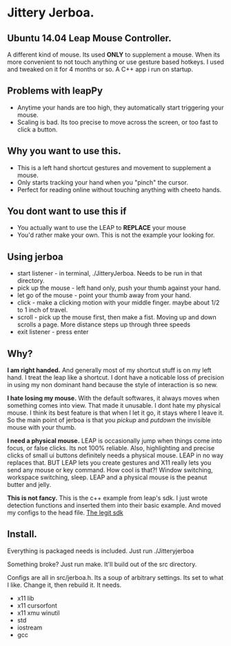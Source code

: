 # Jittery Jerboa. 
## Ubuntu 14.04 Leap Mouse Controller.
A different kind of mouse. Its used **ONLY** to supplement a mouse. When its more convenient to not touch anything or use gesture based hotkeys. I used and tweaked on it for 4 months or so. A C++ app i run on startup.

## Problems with leapPy

+ Anytime your hands are too high, they automatically start triggering your mouse.
+ Scaling is bad. Its too precise to move across the screen, or too fast to click a button.

## Why you want to use this.

+ This is a left hand shortcut gestures and movement to supplement a mouse.
+ Only starts tracking your hand when you "pinch" the cursor.
+ Perfect for reading online without touching anything with cheeto hands.

## You dont want to use this if

+ You actually want to use the LEAP to **REPLACE** your mouse
+ You'd rather make your own. This is not the example your looking for. 

## Using jerboa

+ start listener - in terminal, ./JitteryJerboa. Needs to be run in that directory. 
+ pick up the mouse - left hand only, push your thumb against your hand. 
+ let go of the mouse - point your thumb away from your hand.
+ click - make a clicking motion with your middle finger. maybe about 1/2 to 1 inch of travel.
+ scroll - pick up the mouse first, then make a fist. Moving up and down scrolls a page. More distance steps up through three speeds
+ exit listener - press enter

## Why?

**I am right handed.** And generally most of my shortcut stuff is on my left hand. I treat the leap like a shortcut. I dont have a noticable loss of precision in using my non dominant hand because the style of interaction is so new. 

**I hate losing my mouse.** With the default softwares, it always moves when something comes into view. That made it unusable. I dont hate my physical mouse. I think its best feature is that when I let it go, it stays where I leave it. So the main point of jerboa is that you *pickup* and *putdown* the invisible mouse with your thumb.

**I need a physical mouse.** LEAP is occasionally jump when things come into focus, or false clicks. Its not 100% reliable. Also, highlighting and precise clicks of small ui buttons definitely needs a physical mouse. LEAP in no way replaces that. BUT LEAP lets you create gestures and X11 really lets you send any mouse or key command. How cool is that?! Window switching, workspace switching, sleep. LEAP and a physical mouse is the peanut butter and jelly. 

**This is not fancy.** This is the c++ example from leap's sdk. I just wrote detection functions and inserted them into their basic example. And moved my configs to the head file. [The legit sdk](https://developer.leapmotion.com/documentation/cpp/index.html?proglang=current)

## Install. 

Everything is packaged needs is included. Just run ./Jitteryjerboa

Something broke? Just run make. It'll build out of the src directory.

Configs are all in src/jerboa.h. Its a soup of arbitrary settings. Its set to what I like. Change it, then rebuild it. It needs.

+ x11 lib
+ x11 cursorfont
+ x11 xmu winutil
+ std
+ iostream
+ gcc
